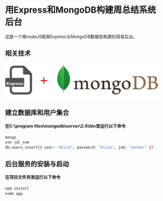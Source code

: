 # 用Express和MongoDB构建周总结系统后台

这是一个用nodeJS框架Express与MongoDB数据库构建的简易后台。

## 相关技术

<img src='./assets/express_mongodb.png' width='750' alt='相关技术'>

## 建立数据库和用户集合

#### 在C:\program files\mongodb\server\2.6\bin里运行以下命令

```sh
mongo
use jql_sum
db.users.insert({ user: "Alice", password: "Alice", job: "worker" })
```

## 后台服务的安装与启动

#### 在项目文件夹里运行以下命令

```sh
npm install
node app
```
